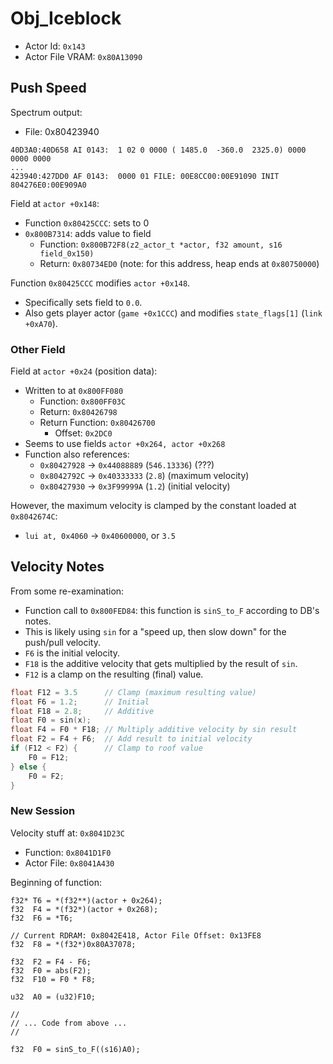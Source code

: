 Obj_Iceblock
============

- Actor Id: `0x143`
- Actor File VRAM: `0x80A13090`

## Push Speed

Spectrum output:
- File: 0x80423940

```
40D3A0:40D658 AI 0143:  1 02 0 0000 ( 1485.0  -360.0  2325.0) 0000 0000 0000
...
423940:427DD0 AF 0143:  0000 01 FILE: 00E8CC00:00E91090 INIT 804276E0:00E909A0
```

Field at `actor +0x148`:
- Function `0x80425CCC`: sets to 0
- `0x800B7314`: adds value to field
  - Function: `0x800B72F8(z2_actor_t *actor, f32 amount, s16 field_0x150)`
  - Return: `0x80734ED0` (note: for this address, heap ends at `0x80750000`)

Function `0x80425CCC` modifies `actor +0x148`.
- Specifically sets field to `0.0`.
- Also gets player actor (`game +0x1CCC`) and modifies `state_flags[1]` (`link +0xA70`).

### Other Field

Field at `actor +0x24` (position data):
- Written to at `0x800FF080`
  - Function: `0x800FF03C`
  - Return: `0x80426798`
  - Return Function: `0x80426700`
    - Offset: `0x2DC0`
- Seems to use fields `actor +0x264, actor +0x268`
- Function also references:
  - `0x80427928` -> `0x44088889` (`546.13336`) (???)
  - `0x8042792C` -> `0x40333333` (`2.8`) (maximum velocity)
  - `0x80427930` -> `0x3F99999A` (`1.2`) (initial velocity)

However, the maximum velocity is clamped by the constant loaded at `0x8042674C`:
- `lui at, 0x4060` -> `0x40600000`, or `3.5`

## Velocity Notes

From some re-examination:
- Function call to `0x800FED84`: this function is `sinS_to_F` according to DB's notes.
- This is likely using `sin` for a "speed up, then slow down" for the push/pull velocity.
- `F6` is the initial velocity.
- `F18` is the additive velocity that gets multiplied by the result of `sin`.
- `F12` is a clamp on the resulting (final) value.

```c
float F12 = 3.5      // Clamp (maximum resulting value)
float F6 = 1.2;      // Initial
float F18 = 2.8;     // Additive
float F0 = sin(x);
float F4 = F0 * F18; // Multiply additive velocity by sin result
float F2 = F4 + F6;  // Add result to initial velocity
if (F12 < F2) {      // Clamp to roof value
    F0 = F12;
} else {
    F0 = F2;
}
```

### New Session

Velocity stuff at: `0x8041D23C`
- Function: `0x8041D1F0`
- Actor File: `0x8041A430`

Beginning of function:

```
f32* T6 = *(f32**)(actor + 0x264);
f32  F4 = *(f32*)(actor + 0x268);
f32  F6 = *T6;

// Current RDRAM: 0x8042E418, Actor File Offset: 0x13FE8
f32  F8 = *(f32*)0x80A37078;

f32  F2 = F4 - F6;
f32  F0 = abs(F2);
f32  F10 = F0 * F8;

u32  A0 = (u32)F10;

//
// ... Code from above ...
//

f32  F0 = sinS_to_F((s16)A0);
```
